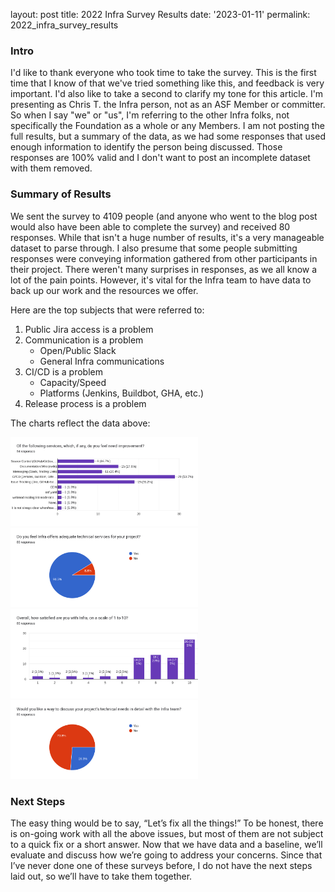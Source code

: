 

layout: post
title: 2022 Infra Survey Results
date: '2023-01-11'
permalink: 2022_infra_survey_results

### Intro
I'd like to thank everyone who took time to take the survey. This is the first time that I know of that we've tried something like this, and feedback is very important. I'd also like to take a second to clarify my tone for this article. I'm presenting as Chris T. the Infra person, not as an ASF Member or committer. So when I say "we" or "us", I'm referring to the other Infra folks, not specifically the Foundation as a whole or any Members. I am not posting the full results, but a summary of the data, as we had some responses that used enough information to identify the person being discussed. Those responses are 100% valid and I don't want to post an incomplete dataset with them removed.

### Summary of Results
We sent the survey to 4109 people (and anyone who went to the blog post would also have been able to complete the survey) and received 80 responses. While that isn't a huge number of results, it's a very manageable dataset to parse through. I also presume that some people submitting responses were conveying information gathered from other participants in their project. There weren't many surprises in responses, as we all know a lot of the pain points. However, it's vital for the Infra team to have data to back up our work and the resources we offer.

Here are the top subjects that were referred to:

1. Public Jira access is a problem
1. Communication is a problem
   * Open/Public Slack
   * General Infra communications
1. CI/CD is a problem
   * Capacity/Speed
   * Platforms (Jenkins, Buildbot, GHA, etc.)
1. Release process is a problem


The charts reflect the data above:

<img src="../images/image1.png" width="300">
<img src="../images/image2.png" width="300">
<img src="../images/image3.png" width="300">
<img src="../images/image4.png" width="300">


### Next Steps
The easy thing would be to say, “Let’s fix all the things!” To be honest, there is on-going work with all the above issues, but most of them are not subject to a quick fix or a short answer. Now that we have data and a baseline, we’ll evaluate and discuss how we’re going to address your concerns. Since that I’ve never done one of these surveys before, I do not have the next steps laid out, so we’ll have to take them together.
